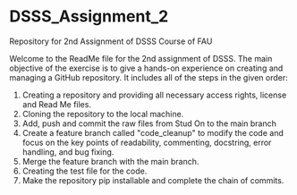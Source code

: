 # DSSS_Assignment_2
Repository for 2nd Assignment of DSSS Course of FAU

Welcome to the ReadMe file for the 2nd assignment of DSSS.
The main objective of the exercise is to give a hands-on experience on creating and managing a GitHub repository.
It includes all of the steps in the given order:
1. Creating a repository and providing all necessary access rights, license and Read Me files.
2. Cloning the repository to the local machine.
3. Add, push and commit the raw files from Stud On to the main branch
4. Create a feature branch called "code_cleanup" to modify the code and focus on the key points of readability, commenting, docstring, error handling, and bug fixing.
5. Merge the feature branch with the main branch.
6. Creating the test file for the code.
7. Make the repository pip installable and complete the chain of commits.



